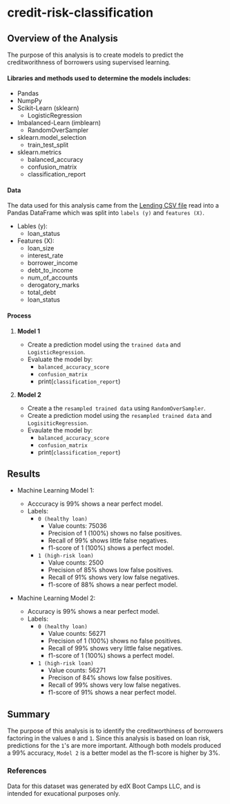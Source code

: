 # credit-risk-classification 
## Overview of the Analysis
The purpose of this analysis is to create models to predict the creditworithness of borrowers using supervised learning. 

#### Libraries and methods used to determine the models includes: 
* Pandas
* NumpPy 
* Scikit-Learn (sklearn)
    * LogisticRegression 
* Imbalanced-Learn (imblearn)
    * RandomOverSampler 
* sklearn.model_selection 
    * train_test_split 
* sklearn.metrics
    * balanced_accuracy
    * confusion_matrix
    * classification_report 

#### Data
The data used for this analysis came from the [Lending CSV file](Credit_Risk/Resources/lending_data.csv) read into a Pandas DataFrame which was split into `labels (y)` and `features (X)`. 
* Lables (y): 
    * loan_status 
* Features (X): 
    * loan_size
    * interest_rate
    * borrower_income
    * debt_to_income
    * num_of_accounts
    * derogatory_marks
    * total_debt
    * loan_status 
#### Process 
1. **Model 1**
    * Create a prediction model using the `trained data` and `LogisticRegression`. 
    * Evaluate the model by: 
        * `balanced_accuracy_score`
        * `confusion_matrix`
        * print(`classification_report`)

2. **Model 2**
    * Create a the `resampled trained data` using `RandomOverSampler`. 
    * Create a prediction model using the `resampled trained data` and `LogisiticRegression`. 
    * Evaulate the model by: 
        * `balanced_accuracy_score`
        * `confusion_matrix`
        * print(`classification_report`)
## Results 
* Machine Learning Model 1: 
    * Acccuracy is 99% shows a near perfect model. 
    * Labels:
        * `0 (healthy loan)` 
            * Value counts: 75036
            * Precision of 1 (100%) shows no false positives. 
            * Recall of 99% shows little false negatives. 
            * f1-score of 1 (100%) shows a perfect model. 
        * `1 (high-risk loan)`
            * Value counts: 2500
            * Precision of 85% shows low false positives. 
            * Recall of 91% shows very low false negatives. 
            * f1-score of 88% shows a near perfect model. 

* Machine Learning Model 2: 
    * Accuracy is 99% shows a near perfect model. 
    * Labels: 
        * `0 (healthy loan)`
            * Value counts: 56271
            * Precision of 1 (100%) shows no false positives. 
            * Recall of 99% shows very little false negatives. 
            * f1-score of 1 (100%) shows a perfect model. 
        * `1 (high-risk loan)`
            * Value counts: 56271
            * Precison of 84% shows low false positives. 
            * Recall of 99% shows very low false negatives. 
            * f1-score of 91% shows a near perfect model. 
## Summary 
The purpose of this analysis is to identify the creditworthiness of borrowers factoring in the values `0` and `1`. Since this analysis is based on loan risk, predictions for the `1`'s are more important. Although both models produced a 99% accuracy, `Model 2` is a better model as the f1-score is higher by 3%. 

### References 
Data for this dataset was generated by edX Boot Camps LLC, and is intended for exucational purposes only. 